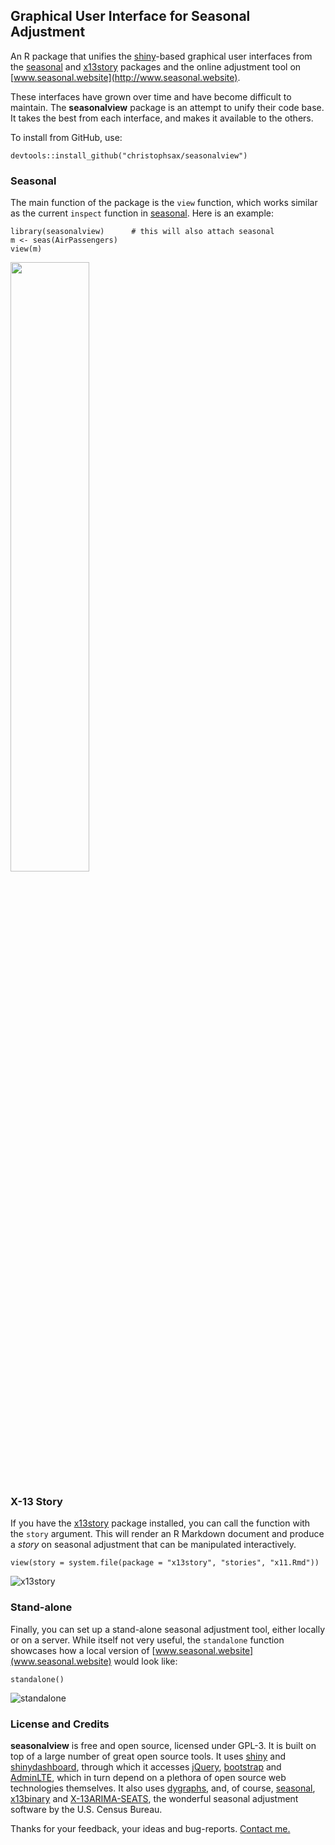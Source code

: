 Graphical User Interface for Seasonal Adjustment
------------------------------------------------

An R package that unifies the 
[shiny](https://cran.r-project.org/package=shiny)-based graphical user 
interfaces from the [seasonal](https://cran.r-project.org/package=seasonal) and
[x13story](https://github.com/christophsax/x13story) packages and the online
adjustment tool on [www.seasonal.website](http://www.seasonal.website).

These interfaces have grown over time and have become difficult to maintain. The
**seasonalview** package is an attempt to unify their code base. It takes the
best from each interface, and makes it available to the others. 

To install from GitHub, use:

    devtools::install_github("christophsax/seasonalview")


### Seasonal

The main function of the package is the `view` function, which works similar as
the current `inspect` function in
[seasonal](https://cran.r-project.org/package=seasonal). Here is an example:

    library(seasonalview)      # this will also attach seasonal
    m <- seas(AirPassengers)
    view(m)

<img src="https://raw.githubusercontent.com/christophsax/seasonalview/master/img/seasonal.png" width="50%" align="center"/>




### X-13 Story

If you have the [x13story](https://github.com/christophsax/x13story) package
installed, you can call the function with the `story` argument. This will render
an R Markdown document and produce a *story* on seasonal adjustment that can be
manipulated interactively. 

    view(story = system.file(package = "x13story", "stories", "x11.Rmd"))

![x13story](https://raw.githubusercontent.com/christophsax/seasonalview/master/img/x13story.png)


### Stand-alone

Finally, you can set up a stand-alone seasonal adjustment tool, either locally
or on a server. While itself not very useful, the `standalone` function
showcases how a local version of
[www.seasonal.website](www.seasonal.website) would look like:

    standalone()

![standalone](https://raw.githubusercontent.com/christophsax/seasonalview/master/img/standalone.png)


### License and Credits

**seasonalview** is free and open source, licensed under GPL-3. It is built on
top of a large number of great open source tools. It uses
[shiny](https://cran.r-project.org/package=shiny) and
[shinydashboard](https://cran.r-project.org/package=shinydashboard), through
which it accesses [jQuery](https://jquery.com),
[bootstrap](http://getbootstrap.com) and
[AdminLTE](https://almsaeedstudio.com/themes/AdminLTE/index2.html), which in
turn depend on a plethora of open source web technologies themselves. It also
uses [dygraphs](http://dygraphs.com), and, of course,
[seasonal](https://cran.r-project.org/package=seasonal),
[x13binary](https://cran.r-project.org/package=x13binary) and
[X-13ARIMA-SEATS](https://www.census.gov/srd/www/x13as/), the wonderful seasonal
adjustment software by the U.S. Census Bureau.

Thanks for your feedback, your ideas and bug-reports. [Contact me.](mailto:christoph.sax@gmail.com)
